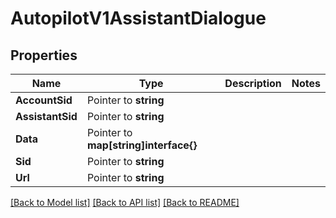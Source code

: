 # AutopilotV1AssistantDialogue

## Properties

Name | Type | Description | Notes
------------ | ------------- | ------------- | -------------
**AccountSid** | Pointer to **string** |  |
**AssistantSid** | Pointer to **string** |  |
**Data** | Pointer to **map[string]interface{}** |  |
**Sid** | Pointer to **string** |  |
**Url** | Pointer to **string** |  |

[[Back to Model list]](../README.md#documentation-for-models) [[Back to API list]](../README.md#documentation-for-api-endpoints) [[Back to README]](../README.md)


